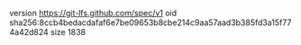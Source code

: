version https://git-lfs.github.com/spec/v1
oid sha256:8ccb4bedacdafaf6e7be09653b8cbe214c9aa57aad3b385fd3a15f774a42d824
size 1838
